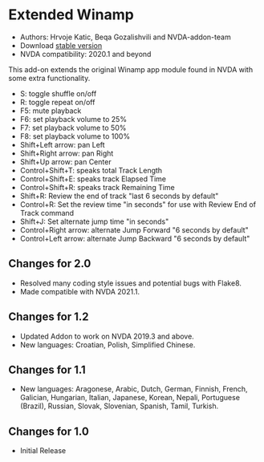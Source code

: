 # Extended Winamp

* Authors: Hrvoje Katic, Beqa Gozalishvili and NVDA-addon-team
* Download [stable version][1]
* NVDA compatibility: 2020.1 and beyond

This add-on extends the original Winamp app module found in NVDA with some extra functionality.

* S: toggle shuffle on/off
* R: toggle repeat on/off
* F5: mute playback
* F6: set playback volume to 25%
* F7: set playback volume to 50%
* F8: set playback volume to 100%
* Shift+Left arrow: pan Left
* Shift+Right arrow: pan Right
* Shift+Up arrow: pan Center
* Control+Shift+T: speaks total Track Length
* Control+Shift+E: speaks track Elapsed Time
* Control+Shift+R: speaks track Remaining Time
* Shift+R: Review the end of track "last 6 seconds by default"
* Control+R: Set the review time "in seconds" for use with Review End of Track command
* Shift+J: Set alternate jump time "in seconds"
* Control+Right arrow: alternate Jump Forward "6 seconds by default"
* Control+Left arrow: alternate Jump Backward "6 seconds by default"

## Changes for 2.0

* Resolved many coding style issues and potential bugs with Flake8.
* Made compatible with NVDA 2021.1.

## Changes for 1.2

* Updated Addon to work on NVDA 2019.3 and above.
* New languages: Croatian, Polish, Simplified Chinese.

## Changes for 1.1

* New languages: Aragonese, Arabic, Dutch, German, Finnish, French, Galician, Hungarian, Italian, Japanese, Korean, Nepali, Portuguese (Brazil), Russian, Slovak, Slovenian, Spanish, Tamil, Turkish.

## Changes for 1.0

* Initial Release

[1]: https://addons.nvda-project.org/files/get.php?file=extendedWinamp

